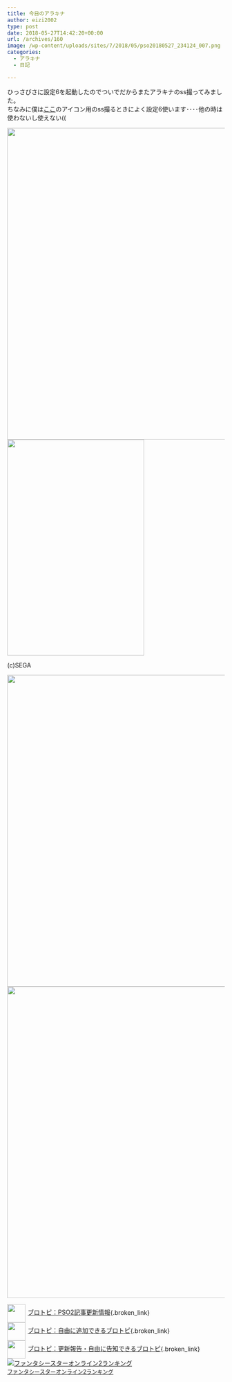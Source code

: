 ```yaml
---
title: 今日のアラキナ
author: eizi2002
type: post
date: 2018-05-27T14:42:20+00:00
url: /archives/160
image: /wp-content/uploads/sites/7/2018/05/pso20180527_234124_007.png
categories:
  - アラキナ
  - 日記

---
```

ひっさびさに設定6を起動したのでついでだからまたアラキナのss撮ってみました。  
ちなみに僕は[ここ][1]のアイコン用のss撮るときによく設定6使います････他の時は使わないし使えない((

<img loading="lazy" class="alignnone wp-image-163 size-full" src="http://inubousaki-ikkai.kir.jp/eizi2002/pso/wp-content/uploads/sites/7/2018/05/pso20180527_230419_001.png" alt="" width="1280" height="720" srcset="http://inubousaki-ikkai.kir.jp/eizi2002/pso/wp-content/uploads/sites/7/2018/05/pso20180527_230419_001.png 1280w, http://inubousaki-ikkai.kir.jp/eizi2002/pso/wp-content/uploads/sites/7/2018/05/pso20180527_230419_001-300x169.png 300w, http://inubousaki-ikkai.kir.jp/eizi2002/pso/wp-content/uploads/sites/7/2018/05/pso20180527_230419_001-768x432.png 768w, http://inubousaki-ikkai.kir.jp/eizi2002/pso/wp-content/uploads/sites/7/2018/05/pso20180527_230419_001-1024x576.png 1024w" sizes="(max-width: 1280px) 100vw, 1280px" /> 

<div id="attachment_164" style="width: 327px" class="wp-caption alignnone">
  <img aria-describedby="caption-attachment-164" loading="lazy" class="wp-image-164 size-full" src="http://inubousaki-ikkai.kir.jp/eizi2002/pso/wp-content/uploads/sites/7/2018/05/pso20180527_230557_002.png" alt="" width="317" height="499" srcset="http://inubousaki-ikkai.kir.jp/eizi2002/pso/wp-content/uploads/sites/7/2018/05/pso20180527_230557_002.png 317w, http://inubousaki-ikkai.kir.jp/eizi2002/pso/wp-content/uploads/sites/7/2018/05/pso20180527_230557_002-191x300.png 191w" sizes="(max-width: 317px) 100vw, 317px" />
  
  <p id="caption-attachment-164" class="wp-caption-text">
    (c)SEGA
  </p>
</div>

<img loading="lazy" class="alignnone wp-image-165 size-full" src="http://inubousaki-ikkai.kir.jp/eizi2002/pso/wp-content/uploads/sites/7/2018/05/pso20180527_234106_006.png" alt="" width="1280" height="720" srcset="http://inubousaki-ikkai.kir.jp/eizi2002/pso/wp-content/uploads/sites/7/2018/05/pso20180527_234106_006.png 1280w, http://inubousaki-ikkai.kir.jp/eizi2002/pso/wp-content/uploads/sites/7/2018/05/pso20180527_234106_006-300x169.png 300w, http://inubousaki-ikkai.kir.jp/eizi2002/pso/wp-content/uploads/sites/7/2018/05/pso20180527_234106_006-768x432.png 768w, http://inubousaki-ikkai.kir.jp/eizi2002/pso/wp-content/uploads/sites/7/2018/05/pso20180527_234106_006-1024x576.png 1024w" sizes="(max-width: 1280px) 100vw, 1280px" /><img loading="lazy" class="alignnone wp-image-166 size-full" src="http://inubousaki-ikkai.kir.jp/eizi2002/pso/wp-content/uploads/sites/7/2018/05/pso20180527_234124_007.png" alt="" width="1280" height="720" srcset="http://inubousaki-ikkai.kir.jp/eizi2002/pso/wp-content/uploads/sites/7/2018/05/pso20180527_234124_007.png 1280w, http://inubousaki-ikkai.kir.jp/eizi2002/pso/wp-content/uploads/sites/7/2018/05/pso20180527_234124_007-300x169.png 300w, http://inubousaki-ikkai.kir.jp/eizi2002/pso/wp-content/uploads/sites/7/2018/05/pso20180527_234124_007-768x432.png 768w, http://inubousaki-ikkai.kir.jp/eizi2002/pso/wp-content/uploads/sites/7/2018/05/pso20180527_234124_007-1024x576.png 1024w" sizes="(max-width: 1280px) 100vw, 1280px" /> 

[<img style="width: 3em !important; height: 3em !important; vertical-align: middle; margin-right: .4em;" src="https://blogcircle.jp/thumb/commu/163/1" />ブロトピ：PSO2記事更新情報][2]{.broken_link}  
[<img style="width: 3em !important; height: 3em !important; vertical-align: middle; margin-right: .4em;" src="https://blogcircle.jp/thumb/commu/583/3" />ブロトピ：自由に追加できるブロトピ][3]{.broken_link}  
[<img style="width: 3em !important; height: 3em !important; vertical-align: middle; margin-right: .4em;" src="https://blogcircle.jp/thumb/commu/677/2" />ブロトピ：更新報告・自由に告知できるブロトピ][4]{.broken_link}  
<a href="//blog.with2.net/link/?1901224:2510" target="_blank"><img src="https://blog.with2.net/img/banner/c/banner_1/br_c_2510_1.gif" title="ファンタシースターオンライン2ランキング" /></a>  
<a href="//blog.with2.net/link/?1901224:2510" target="_blank" style="font-size: 0.9em;">ファンタシースターオンライン2ランキング</a>

 [1]: https://eletusk.club/@eizi2002
 [2]: https://blogcircle.jp/commu/163/topic/2
 [3]: https://blogcircle.jp/commu/583/topic/6
 [4]: https://blogcircle.jp/commu/677/topic/3